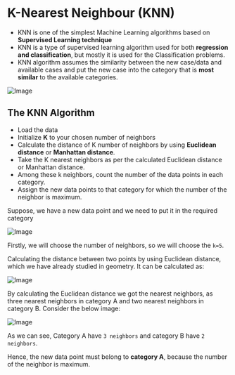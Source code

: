 # K-Nearest Neighbour (KNN)
- KNN is one of the simplest Machine Learning algorithms based on **Supervised Learning technique**
- KNN is a type of supervised learning algorithm used for both **regression and classification**, but mostly it is used for the Classification problems.
- KNN algorithm assumes the similarity between the new case/data and available cases and put the new case into the category that is **most similar** to the available categories.
 
![Image](https://static.javatpoint.com/tutorial/machine-learning/images/k-nearest-neighbor-algorithm-for-machine-learning2.png)

## The KNN Algorithm
- Load the data
- Initialize **K** to your chosen number of neighbors
- Calculate the distance of K number of neighbors by using **Euclidean distance** or **Manhattan distance**.
- Take the K nearest neighbors as per the calculated Euclidean distance or Manhattan distance.
- Among these k neighbors, count the number of the data points in each category.
- Assign the new data points to that category for which the number of the neighbor is maximum.

Suppose, we have a new data point and we need to put it in the required category

![Image](https://static.javatpoint.com/tutorial/machine-learning/images/k-nearest-neighbor-algorithm-for-machine-learning3.png)

Firstly, we will choose the number of neighbors, so we will choose the `k=5`.

Calculating the distance between two points by using Euclidean distance, which we have already studied in geometry. It can be calculated as:

![Image](https://static.javatpoint.com/tutorial/machine-learning/images/k-nearest-neighbor-algorithm-for-machine-learning4.png)

By calculating the Euclidean distance we got the nearest neighbors, as three nearest neighbors in category A and two nearest neighbors in category B. Consider the below image:

![Image](https://static.javatpoint.com/tutorial/machine-learning/images/k-nearest-neighbor-algorithm-for-machine-learning5.png)

As we can see, Category A have `3 neighbors` and category B have `2 neighbors`.

Hence, the new data point must belong to **category A**, because the number of the neighbor is maximum.
